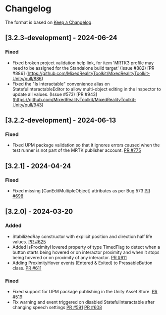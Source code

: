 # Changelog

The format is based on [Keep a Changelog](https://keepachangelog.com/en/1.1.0/).

## [3.2.3-development] - 2024-06-24

### Fixed

* Fixed broken project validation help link, for item 'MRTK3 profile may need to be assigned for the Standalone build target' (Issue #882) [PR #886] (https://github.com/MixedRealityToolkit/MixedRealityToolkit-Unity/pull/886)
* Fixed the "Is Interactable" convenience alias on StatefulInteractableEditor to allow multi-object editing in the Inspector to update all values. (Issue #573) [PR #943] (https://github.com/MixedRealityToolkit/MixedRealityToolkit-Unity/pull/943)

## [3.2.2-development] - 2024-06-13

### Fixed

* Fixed UPM package validation so that it ignores errors caused when the test runner is not part of the MRTK publisher account. [PR #775](https://github.com/MixedRealityToolkit/MixedRealityToolkit-Unity/pull/775/)

## [3.2.1] - 2024-04-24

### Fixed

* Fixed missing [CanEditMultipleObject] attributes as per Bug 573 [PR #698](https://github.com/MixedRealityToolkit/MixedRealityToolkit-Unity/pull/698)

## [3.2.0] - 2024-03-20

### Added

* StabilizedRay constructor with explicit position and direction half life values. [PR #625](https://github.com/MixedRealityToolkit/MixedRealityToolkit-Unity/pull/625)
* Added IsProximityHovered property of type TimedFlag to detect when a button starts being hovered or on interactor proximity and when it stops being hovered or on proximity of any interactor. [PR #611](https://github.com/MixedRealityToolkit/MixedRealityToolkit-Unity/pull/611)
* Adding ProximityHover events (Entered & Exited) to PressableButton class. [PR #611](https://github.com/MixedRealityToolkit/MixedRealityToolkit-Unity/pull/611)


### Fixed

* Fixed support for UPM package publishing in the Unity Asset Store. [PR #519](https://github.com/MixedRealityToolkit/MixedRealityToolkit-Unity/pull/519)
* Fix warning and event triggered on disabled StatefulInteractable after changing speech settings [PR #591](https://github.com/MixedRealityToolkit/MixedRealityToolkit-Unity/pull/591) [PR #608](https://github.com/MixedRealityToolkit/MixedRealityToolkit-Unity/pull/608)